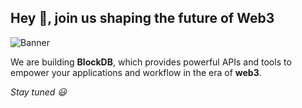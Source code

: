 ## Hey 👋, join us shaping the future of Web3

![Banner](https://user-images.githubusercontent.com/72091386/155880759-2659b016-7b99-4e6a-8868-1f60a5144e73.png)

We are building **BlockDB**, which provides powerful APIs and tools to empower your applications and workflow in the era of **web3**.

_Stay tuned 😃_
